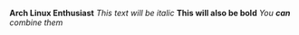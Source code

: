**Arch Linux Enthusiast**
*This text will be italic*
__This will also be bold__
*You **can** combine them*
